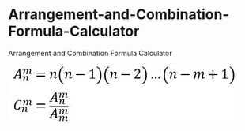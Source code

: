 # Arrangement-and-Combination-Formula-Calculator
Arrangement and Combination Formula Calculator

![排列数组合数公式](Formula.jpg)
